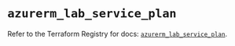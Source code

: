 # `azurerm_lab_service_plan`

Refer to the Terraform Registry for docs: [`azurerm_lab_service_plan`](https://registry.terraform.io/providers/hashicorp/azurerm/3.108.0/docs/resources/lab_service_plan).

